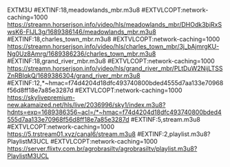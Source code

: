 EXTM3U
#EXTINF:18,meadowlands_mbr.m3u8
#EXTVLCOPT:network-caching=1000
https://streamn.horserjson.info/video/hls/meadowlands_mbr/DHOdk3bjRxSwsK6-FIJL3g/1689386146/meadowlands_mbr.m3u8
#EXTINF:18,charles_town_mbr.m3u8
#EXTVLCOPT:network-caching=1000
https://streamn.horserjson.info/video/hls/charles_town_mbr/3j_bAjmrgKU-Ng0Uz8Amrg/1689386236/charles_town_mbr.m3u8
#EXTINF:18,grand_river_mbr.m3u8
#EXTVLCOPT:network-caching=1000
https://streamn.horserjson.info/video/hls/grand_river_mbr/PLtDuW2NijLTSSZnRBIqkQ/1689386304/grand_river_mbr.m3u8
#EXTINF:12,*~hmac=f74d4204d18dfc493740800bded4555d7aa133e70968f56d8ff18e7a85e3287d
#EXTVLCOPT:network-caching=1000
https://skylivepremium-new.akamaized.net/hls/live/2036996/sky1/index.m3u8?hdnts=exp=1689386356~acl=/*~hmac=f74d4204d18dfc493740800bded4555d7aa133e70968f56d8ff18e7a85e3287d
#EXTINF:5,stream.m3u8
#EXTVLCOPT:network-caching=1000
https://5.trstream01.xyz/canal6/stream.m3u8
#EXTINF:2,playlist.m3u8?PlaylistM3UCL
#EXTVLCOPT:network-caching=1000
https://server.flixtv.com.br/agrobrasiltv/agrobrasiltv/playlist.m3u8?PlaylistM3UCL
